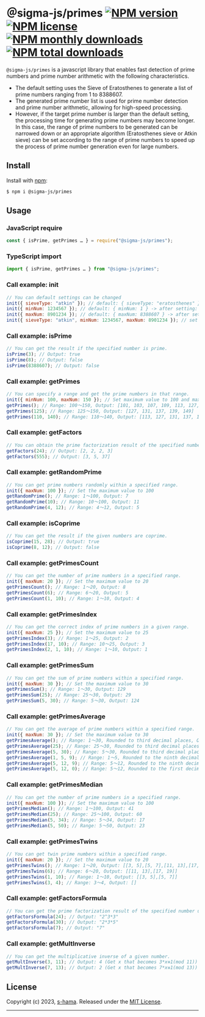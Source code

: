 # ＠sigma-js/primes [![NPM version](https://img.shields.io/npm/v/@sigma-js/primes.svg?style=flat)](https://www.npmjs.com/package/@sigma-js/primes) [![NPM license](https://img.shields.io/github/license/s-hama/sigma-js-primes.svg)](https://github.com/s-hama/sigma-js-primes/blob/master/LICENSE) [![NPM monthly downloads](https://img.shields.io/npm/dm/@sigma-js/primes.svg?style=flat)](https://npmjs.org/package/@sigma-js/primes) [![NPM total downloads](https://img.shields.io/npm/dt/@sigma-js/primes.svg?style=flat)](https://npmjs.org/package/@sigma-js/primes) 


`@sigma-js/primes` is a javascript library that enables fast detection of prime numbers and prime number arithmetic with the following characteristics.
- The default setting uses the Sieve of Eratosthenes to generate a list of prime numbers ranging from 1 to 8388607.
- The generated prime number list is used for prime number detection and prime number arithmetic, allowing for high-speed processing.
- However, if the target prime number is larger than the default setting, the processing time for generating prime numbers may become longer.
In this case, the range of prime numbers to be generated can be narrowed down or an appropriate algorithm (Eratosthenes sieve or Atkin sieve) can be set according to the range of prime numbers to speed up the process of prime number generation even for large numbers.

## Install

Install with [npm](https://www.npmjs.com/):

```sh
$ npm i @sigma-js/primes
```

## Usage

### JavaScript require

```js
const { isPrime, getPrimes … } = require("@sigma-js/primes");
```

### TypeScript import

```js
import { isPrime, getPrimes … } from "@sigma-js/primes";
```

### Call example: init

```js
// You can default settings can be changed
init({ sieveType: "atkin" }); // default: { sieveType: "eratosthenes" } -> after setting: { sieveType: "atkin" }
init({ minNum: 1234567 }); // default: { minNum: 1 } -> after setting: { minNum: 1234567 }
init({ maxNum: 8901234 }); // default: { maxNum: 8388607 } -> after setting: { maxNum: 8901234 }
init({ sieveType: "atkin", minNum: 1234567, maxNum: 8901234 }); // set all at once
```

### Call example: isPrime

```js
// You can get the result if the specified number is prime.
isPrime(3); // Output: true
isPrime(8); // Output: false
isPrime(8388607); // Output: false
```

### Call example: getPrimes

```js
// You can specify a range and get the prime numbers in that range.
init({ minNum: 100, maxNum: 150 }); // Set maximum value to 100 and maximum value to 150
getPrimes(); // Range: 100～150, Output: [101, 103, 107, 109, 113, 127, 131, 137, 139, 149]
getPrimes(125); // Range: 125～150, Output: [127, 131, 137, 139, 149]
getPrimes(110, 140); // Range: 110～140, Output: [113, 127, 131, 137, 139]
```

### Call example: getFactors

```js
// You can obtain the prime factorization result of the specified number.
getFactors(24); // Output: [2, 2, 2, 3]
getFactors(555); // Output: [3, 5, 37]
```

### Call example: getRandomPrime

```js
// You can get prime numbers randomly within a specified range.
init({ maxNum: 100 }); // Set the maximum value to 100
getRandomPrime(); // Range: 1～100, Output: 7
getRandomPrime(10); // Range: 10～100, Output: 11
getRandomPrime(4, 12); // Range: 4～12, Output: 5
```

### Call example: isCoprime

```js
// You can get the result if the given numbers are coprime.
isCoprime(15, 28); // Output: true
isCoprime(8, 12); // Output: false
```

### Call example: getPrimesCount

```js
// You can get the number of prime numbers in a specified range.
init({ maxNum: 20 }); // Set the maximum value to 20
getPrimesCount(); // Range: 1～20, Output: 8
getPrimesCount(6); // Range: 6～20, Output: 5
getPrimesCount(1, 10); // Range: 1～10, Output: 4
```

### Call example: getPrimesIndex

```js
// You can get the correct index of prime numbers in a given range.
init({ maxNum: 25 }); // Set the maximum value to 25
getPrimesIndex(3); // Range: 1～25, Output: 2
getPrimesIndex(17, 10); // Range: 10～25, Output: 3
getPrimesIndex(2, 1, 10); // Range: 1～10, Output: 1
```

### Call example: getPrimesSum

```js
// You can get the sum of prime numbers within a specified range.
init({ maxNum: 30 }); // Set the maximum value to 30
getPrimesSum(); // Range: 1～30, Output: 129
getPrimesSum(25); // Range: 25～30, Output: 29
getPrimesSum(5, 30); // Range: 5～30, Output: 124
```

### Call example: getPrimesAverage

```js
// You can get the average of prime numbers within a specified range.
init({ maxNum: 30 }); // Set the maximum value to 30
getPrimesAverage(); // Range: 1～30, Rounded to third decimal places, Output: 12.9
getPrimesAverage(25); // Range: 25～30, Rounded to third decimal places, Output: 29
getPrimesAverage(5, 30); // Range: 5～30, Rounded to third decimal places, Output: 15.5
getPrimesAverage(1, 5, 9); // Range: 1～5, Rounded to the ninth decimal place, Output: 3.333333333
getPrimesAverage(5, 12, 9); // Range: 5～12, Rounded to the ninth decimal place, Output: 7.666666667
getPrimesAverage(5, 12, 0); // Range: 5～12, Rounded to the first decimal place, Output: 8
```

### Call example: getPrimesMedian

```js
// You can get the number of prime numbers in a specified range.
init({ maxNum: 100 }); // Set the maximum value to 100
getPrimesMedian(); // Range: 1～100, Output: 41
getPrimesMedian(25); // Range: 25～100, Output: 60
getPrimesMedian(5, 34); // Range: 5～34, Output: 17
getPrimesMedian(5, 50); // Range: 5～50, Output: 23
```

### Call example: getPrimesTwins

```js
// You can get twin prime numbers within a specified range.
init({ maxNum: 20 }); // Set the maximum value to 20
getPrimesTwins(); // Range: 1～20, Output: [[3, 5],[5, 7],[11, 13],[17, 19]]
getPrimesTwins(6); // Range: 6～20, Output: [[11, 13],[17, 19]]
getPrimesTwins(1, 10); // Range: 1～10, Output: [[3, 5],[5, 7]]
getPrimesTwins(3, 4); // Range: 3～4, Output: []
```

### Call example: getFactorsFormula

```js
// You can get the prime factorization result of the specified number using a formula.
getFactorsFormula(24); // Output: "2^3*3"
getFactorsFormula(30); // Output: "2*3*5"
getFactorsFormula(7); // Output: "7"
```

### Call example: getMultInverse

```js
// You can get the multiplicative inverse of a given number.
getMultInverse(3, 11); // Output: 4 (Get x that becomes 3*x≡1(mod 11))
getMultInverse(7, 13); // Output: 2 (Get x that becomes 7*x≡1(mod 13))
```

## License

Copyright (c) 2023, [s-hama](https://github.com/s-hama).
Released under the [MIT License](LICENSE).

---
